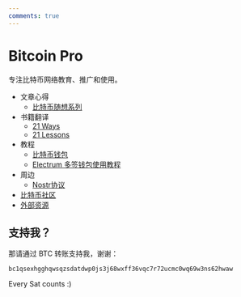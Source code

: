 ```yaml
---
comments: true
---
```


# Bitcoin Pro

专注比特币网络教育、推广和使用。

- 文章心得
    - [比特币随想系列](./tb/toc.md)
- 书籍翻译
    - [21 Ways](21_ways/toc.md)
    - [21 Lessons](21_lessons/toc.md)
- 教程
    - [比特币钱包](others/bitcoin_wallet.md)
    - [Electrum 多签钱包使用教程](others/electrum_wallet.md)
- 周边
    - [Nostr协议](others/nostr.md)
- [比特币社区](./organizations.md)
- [外部资源](./resources.md)

## 支持我？

那请通过 BTC 转账支持我，谢谢：

`bc1qsexhgghqwsqzsdatdwp0js3j68wxff36vqc7r72ucmc0wq69w3ns62hwaw`

Every Sat counts :)
